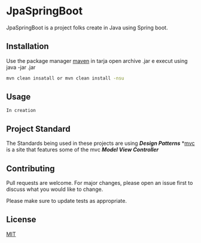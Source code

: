# JpaSpringBoot

JpaSpringBoot is a project folks create in Java using Spring boot.

## Installation

Use the package manager [maven](https://maven.apache.org/guides/getting-started/maven-in-five-minutes.html) in tarja open archive .jar e execut using java -jar <name of jar>.jar 

```bash
mvn clean insatall or mvn clean install -nsu
```

## Usage

```
In creation
```

## Project Standard

The Standards being used in these projects are using ***Design Patterns***
*[mvc](https://www.tutorialspoint.com/design_pattern/mvc_pattern.htm) is a site that features some of the mvc ***Model View Controller***

## Contributing
Pull requests are welcome. For major changes, please open an issue first to discuss what you would like to change.

Please make sure to update tests as appropriate.

## License
[MIT](https://choosealicense.com/licenses/mit/)
